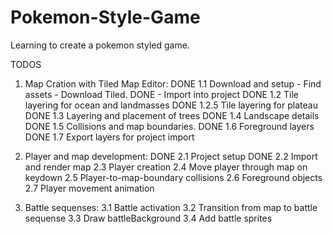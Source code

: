 # Pokemon-Style-Game

Learning to create a pokemon styled game.

TODOS

1.  Map Cration with Tiled Map Editor:
    DONE 1.1 Download and setup - Find assets - Download Tiled. DONE - Import into project
    DONE 1.2 Tile layering for ocean and landmasses
    DONE 1.2.5 Tile layering for plateau
    DONE 1.3 Layering and placement of trees
    DONE 1.4 Landscape details
    DONE 1.5 Collisions and map boundaries.
    DONE 1.6 Foreground layers
    DONE 1.7 Export layers for project import

2.  Player and map development:
    DONE 2.1 Project setup
    DONE 2.2 Import and render map
    2.3 Player creation
    2.4 Move player through map on keydown
    2.5 Player-to-map-boundary collisions
    2.6 Foreground objects
    2.7 Player movement animation

3.  Battle sequenses:
    3.1 Battle activation
    3.2 Transition from map to battle sequense
    3.3 Draw battleBackground
    3.4 Add battle sprites
